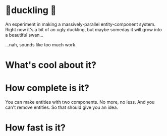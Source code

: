 # 🦆duckling 🦆

An experiment in making a massively-parallel entity-component system.  Right now it's a bit of an ugly duckling, but maybe someday it will grow into a beautiful swan...

...nah, sounds like too much work.

# What's cool about it?

# How complete is it?

You can make entities with two components.  No more, no less.  And you can't remove entities.  So that should give you an idea.

# How fast is it?


